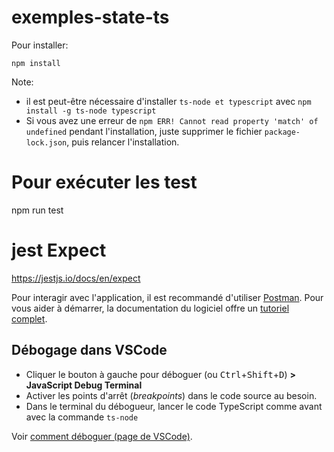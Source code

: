 # exemples-state-ts

Pour installer:

    npm install

Note: 
- il est peut-être nécessaire d'installer `ts-node et typescript` avec `npm install -g ts-node typescript`
- Si vous avez une erreur de `npm ERR! Cannot read property 'match' of undefined` pendant l'installation, juste supprimer le fichier `package-lock.json`, puis relancer l'installation.

# Pour exécuter les test 
npm run test    

# jest Expect

https://jestjs.io/docs/en/expect

Pour interagir avec l'application, il est recommandé d'utiliser [Postman](https://www.postman.com/). Pour vous aider à démarrer, la documentation du logiciel offre un [tutoriel complet](https://learning.postman.com/docs/sending-requests/requests/).

## Débogage dans VSCode

- Cliquer le bouton à gauche pour déboguer (ou <kbd>Ctrl</kbd>+<kbd>Shift</kbd>+<kbd>D</kbd>) **>** **JavaScript Debug Terminal**
- Activer les points d'arrêt (*breakpoints*) dans le code source au besoin.
- Dans le terminal du débogueur, lancer le code TypeScript comme avant avec la commande `ts-node`

Voir [comment déboguer (page de VSCode)](https://code.visualstudio.com/docs/editor/debugging).
